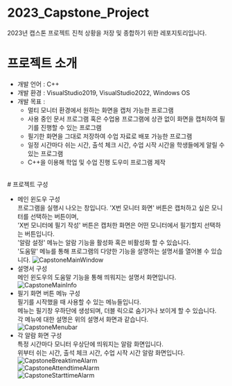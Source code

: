 # 2023_Capstone_Project
2023년 캡스톤 프로젝트 진척 상황을 저장 및 종합하기 위한 레포지토리입니다.
# 프로젝트 소개
* 개발 언어 : C++
* 개발 환경 : VisualStudio2019, VisualStudio2022, Windows OS
* 개발 목표 :
  * 멀티 모니터 환경에서 원하는 화면을 캡처 가능한 프로그램
  * 사용 중인 문서 프로그램 혹은 수업용 프로그램에 상관 없이 화면을 캡처하여 필기를 진행할 수 있는 프로그램
  * 필기한 화면을 그대로 저장하여 수업 자료로 배포 가능한 프로그램
  * 일정 시간마다 쉬는 시간, 출석 체크 시간, 수업 시작 시간을 학생들에게 알릴 수 있는 프로그램
  * C++을 이용해 학업 및 수업 진행 도우미 프로그램 제작
<br/>
# 프로젝트 구성

* 메인 윈도우 구성
  <br/> 프로그램을 실행시 나오는 창입니다. 'X번 모니터 화면' 버튼은 캡처하고 싶은 모니터를 선택하는 버튼이며,
  <br/> 'X번 모니터에 필기 작성' 버튼은 캡처한 화면은 어떤 모니터에서 필기할지 선택하는 버튼입니다.
  <br/> '알람 설정' 메뉴는 알람 기능을 활성화 혹은 비활성화 할 수 있습니다.
  <br/> '도움말' 메뉴를 통해 프로그램의 다양한 기능을 설명하는 설명서를 열어볼 수 있습니다.
![CapstoneMainWindow](https://github.com/MCGom/2023_Capstone_Project/assets/100755492/8f2e8bcc-30df-4477-9216-5af75efd9960)<br/>
* 설명서 구성
  <br/> 메인 윈도우의 도움말 기능을 통해 띄워지는 설명서 화면입니다.
![CapstoneMainInfo](https://github.com/MCGom/2023_Capstone_Project/assets/100755492/e1040fa5-6d01-4d40-900b-6554038d04e0)<br/>
* 필기 화면 버튼 메뉴 구성
  <br/> 필기를 시작했을 때 사용할 수 있는 메뉴들입니다.
  <br/> 메뉴는 필기창 우하단에 생성되며, 더블 릭으로 숨기거나 보이게 할 수 있습니다.
  <br/> 각 메뉴에 대한 설명은 위의 설명서 화면과 같습니다. <br/>
![CapstoneMenubar](https://github.com/MCGom/2023_Capstone_Project/assets/100755492/540acbbc-1fa5-4eb0-b6ce-18f3e6f1b7d2)<br/>
* 각 알람 화면 구성
  <br/> 특정 시간마다 모니터 우상단에 띄워지는 알람 화면입니다.
  <br/> 위부터 쉬는 시간, 출석 체크 시간, 수업 시작 시간 알람 화면입니다.
  ![CapstoneBreaktimeAlarm](https://github.com/MCGom/2023_Capstone_Project/assets/100755492/93a8ce7c-71f5-487e-b17a-979fd4d92670)<br/>
  ![CapstoneAttendtimeAlarm](https://github.com/MCGom/2023_Capstone_Project/assets/100755492/5aebabec-8110-4e0c-ae98-88115f581c4b)<br/>
  ![CapstoneStarttimeAlarm](https://github.com/MCGom/2023_Capstone_Project/assets/100755492/f33c7bb3-7d07-46d0-a97d-a519cc8427f7)




